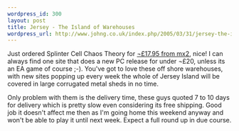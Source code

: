 ```yaml
--- 
wordpress_id: 300
layout: post
title: Jersey - The Island of Warehouses
wordpress_url: http://www.johng.co.uk/index.php/2005/03/31/jersey-the-island-of-warehouses/
---
```

Just ordered Splinter Cell Chaos Theory for <a href="http://www.mx2.co.uk/acatalog/MX2_co_uk_PC_Pre_Orders_S_Z_336.html">¬£17.95 from mx2</a>, nice! I can always find one site that does a new PC release for under ¬£20, unless its an EA game of course ;-). You've got to love these off shore warehouses, with new sites popping up every week the whole of Jersey Island will be covered in large corrugated metal sheds in no time.

Only problem with them is the delivery time, these guys quoted 7 to 10 days for delivery which is pretty slow even considering its free shipping. Good job it doesn't affect me then as I'm going home this weekend anyway and won't be able to play it until next week. Expect a full round up in due course.
